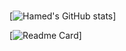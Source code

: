 ### 
<!--- Adding Github status ---> 
[![Hamed's GitHub stats](https://github-readme-stats.vercel.app/api?username=berserkhmdvhb&show_icons=true&theme=transparent)]

<!--- Allowing Extra Pins ---> 
[![Readme Card](https://github-readme-stats.vercel.app/api/pin/?username=berserkhmdvhb&repo=berserkhmdvhb)]

<!--
**berserkhmdvhb/berserkhmdvhb** is a ✨ _special_ ✨ repository because its `README.md` (this file) appears on your GitHub profile.
-->
